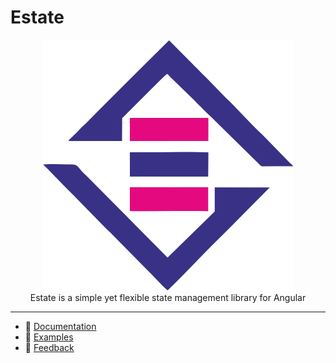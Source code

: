 # Estate

<p align="center">
  <img src="https://github.com/ng-estate/store/raw/master/assets/logo-with-background.png" alt="logo" />
  <br />
  Estate is a simple yet flexible state management library for Angular
</p>

---

- 📄 [Documentation](https://github.com/ng-estate/store#docs)
- 📖 [Examples](https://github.com/ng-estate/store/tree/master/examples)
- 👋 [Feedback](https://github.com/ng-estate/store/pull/1)
